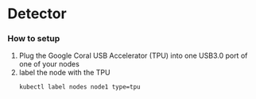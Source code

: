 # Detector



### How to setup
1. Plug the Google Coral USB Accelerator (TPU) into one USB3.0 port of one of your nodes
2. label the node with the TPU
    ```
    kubectl label nodes node1 type=tpu
    ```